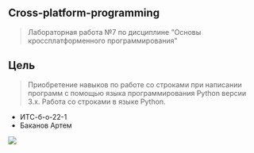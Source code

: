 ## Cross-platform-programming
> Лабораторная работа №7 по дисциплине "Основы кроссплатформенного программирования"
## Цель
> Приобретение навыков по работе со строками при написании программ с помощью языка программирования Python версии 3.x.
> Работа со строками в языке Python.
- ИТС-б-о-22-1
- Баканов Артем
  
![](https://techtelegraph.co.uk/wp-content/uploads/2022/10/cross-platform.jpg)
